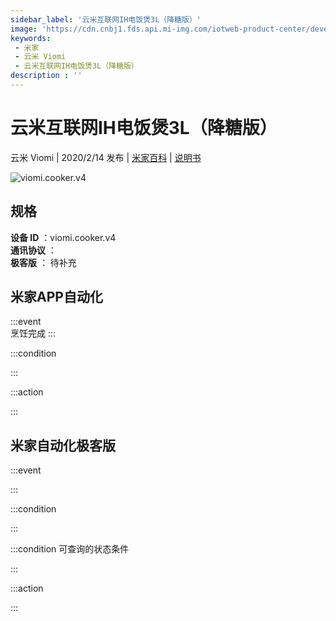 ```yaml
---
sidebar_label: '云米互联网IH电饭煲3L（降糖版）'
image: 'https://cdn.cnbj1.fds.api.mi-img.com/iotweb-product-center/developer_1575543665429wKa0Ra8s.png?GalaxyAccessKeyId=AKVGLQWBOVIRQ3XLEW&Expires=9223372036854775807&Signature=1dXT5LU+ZNtyXvQYcZvRin+bpEY='
keywords: 
 - 米家
 - 云米 Viomi
 - 云米互联网IH电饭煲3L（降糖版）
description : ''
---
```

# 云米互联网IH电饭煲3L（降糖版）

云米 Viomi | 2020/2/14 发布 | [米家百科](https://home.mi.com/webapp/content/baike/product/index.html?model=viomi.cooker.v4) | [说明书](https://home.mi.com/views/introduction.html?model=viomi.cooker.v4&region=cn)

![viomi.cooker.v4](https://cdn.cnbj1.fds.api.mi-img.com/iotweb-product-center/developer_1575543665429wKa0Ra8s.png?GalaxyAccessKeyId=AKVGLQWBOVIRQ3XLEW&Expires=9223372036854775807&Signature=1dXT5LU+ZNtyXvQYcZvRin+bpEY=)

## 规格  
> 
**设备 ID** ：viomi.cooker.v4  
**通讯协议** ：  
**极客版**  ： 待补充 


## 米家APP自动化  

:::event  
烹饪完成
:::

:::condition  

:::

:::action   

:::

## 米家自动化极客版  

:::event  

:::

:::condition  

:::

:::condition 可查询的状态条件  

:::

:::action  

:::

        
